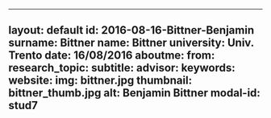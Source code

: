 ---
layout: default 
id: 2016-08-16-Bittner-Benjamin
surname: Bittner
name: Bittner
university: Univ. Trento
date: 16/08/2016
aboutme: 
from: 
research_topic: 
subtitle: 
advisor: 
keywords: 
website: 
img: bittner.jpg
thumbnail: bittner_thumb.jpg
alt: Benjamin Bittner
modal-id: stud7
------
